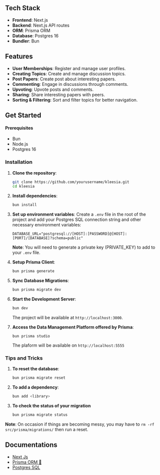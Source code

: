 ## Tech Stack

- **Frontend**: Next.js
- **Backend**: Next.js API routes
- **ORM**: Prisma ORM
- **Database**: Postgres 16
- **Bundler**: Bun

## Features

- **User Memberships**: Register and manage user profiles.
- **Creating Topics**: Create and manage discussion topics.
- **Post Papers**: Create post about interesting papers.
- **Commenting**: Engage in discussions through comments.
- **Upvoting**: Upvote posts and comments.
- **Sharing**: Share interesting papers with peers.
- **Sorting & Filtering**: Sort and filter topics for better navigation.

## Get Started

#### Prerequisites

- Bun
- Node.js
- Postgres 16

### Installation

1. **Clone the repository**:

   ```bash
   git clone https://github.com/yourusername/kleesia.git
   cd kleesia
   ```

2. **Install dependencies**:

   ```bash
   bun install
   ```

3. **Set up environment variables**:
   Create a `.env` file in the root of the project and add your Postgres SQL connection string and other necessary environment variables:

   ```plaintext
   DATABASE_URL="postgresql://[HOST]:[PASSWORD]@[HOST]:[PORT]/[DATABASE]?schema=public"
   ```
   **Note**: You will need to generate a private key (PRIVATE_KEY) to add to your `.env` file. 

4. **Setup Prisma Client**:

   ```bash
   bun prisma generate
   ```

5. **Sync Database Migrations**:

   ```bash
   bun prisma migrate dev
   ```

6. **Start the Development Server**:

   ```bash
   bun dev
   ```

   The project will be available at `http://localhost:3000`.

7. **Access the Data Management Platform offered by Prisma**:
   ```
   bun prisma studio
   ```
   The plaform will be available on `http://localhost:5555`

### Tips and Tricks

1. **To reset the database**:

   ```bash
   bun prisma migrate reset
   ```
   
2. **To add a dependency**:

   ```bash
   bun add <library>
   ```
3. **To check the status of your migration**

   ```bash
   bun prisma migrate status
   ```
**Note**: On occasion if things are becoming messy, you may have to `rm -rf src/prisma/migrations/` then run a reset. 

## Documentations

- [Next Js](https://nextjs.org/docs)
- [Prisma ORM 🚀](https://www.prisma.io/docs)
- [Postgres SQL](https://www.postgresql.org/docs/current/tutorial-install.html)
